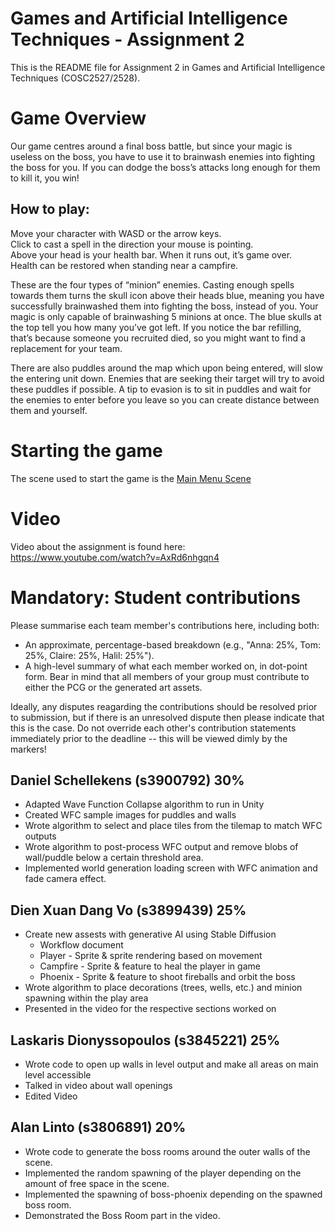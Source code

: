 # Games and Artificial Intelligence Techniques - Assignment 2
This is the README file for Assignment 2 in Games and Artificial Intelligence Techniques (COSC2527/2528).

# Game Overview

Our game centres around a final boss battle, but since your magic is useless on the boss, you have to use it to brainwash enemies into fighting the boss for you. If you can dodge the boss’s attacks long enough for them to kill it, you win!

## How to play:
Move your character with WASD or the arrow keys. <br>
Click to cast a spell in the direction your mouse is pointing. <br>
Above your head is your health bar. When it runs out, it’s game over. <br>
Health can be restored when standing near a campfire.

These are the four types of “minion” enemies. Casting enough spells towards them turns the skull icon above their heads blue, meaning you have successfully brainwashed them into fighting the boss, instead of you. Your magic is only capable of brainwashing 5 minions at once. The blue skulls at the top tell you how many you’ve got left. If you notice the bar refilling, that’s because someone you recruited died, so you might want to find a replacement for your team.

There are also puddles around the map which upon being entered, will slow the entering unit down. Enemies that are seeking their target will try to avoid these puddles if possible. A tip to evasion is to sit in puddles and wait for the enemies to enter before you leave so you can create distance between them and yourself.

# Starting the game 
The scene used to start the game is the [Main Menu Scene](https://github.com/rmit-computing-technologies/cosc2527-2528-2023-assignment-2-team-01-cosc2527-23/blob/main/Assets/Scenes/MainMenu.unity)

# Video
Video about the assignment is found here: https://www.youtube.com/watch?v=AxRd6nhgqn4

# Mandatory: Student contributions
Please summarise each team member's contributions here, including both:
* An approximate, percentage-based breakdown (e.g., "Anna: 25%, Tom: 25%, Claire: 25%, Halil: 25%").
* A high-level summary of what each member worked on, in dot-point form.
Bear in mind that all members of your group must contribute to either the PCG or the generated art assets.

Ideally, any disputes reagarding the contributions should be resolved prior to submission, but if there is an unresolved dispute then please indicate that this is the case. Do not override each other's contribution statements immediately prior to the deadline -- this will be viewed dimly by the markers!

## Daniel Schellekens (s3900792) 30%
- Adapted Wave Function Collapse algorithm to run in Unity
- Created WFC sample images for puddles and walls
- Wrote algorithm to select and place tiles from the tilemap to match WFC outputs
- Wrote algorithm to post-process WFC output and remove blobs of wall/puddle below a certain threshold area.
- Implemented world generation loading screen with WFC animation and fade camera effect.

## Dien Xuan Dang Vo (s3899439) 25%
- Create new assests with generative AI using Stable Diffusion
   - Workflow document
   - Player - Sprite & sprite rendering based on movement
   - Campfire - Sprite & feature to heal the player in game
   - Phoenix - Sprite & feature to shoot fireballs and orbit the boss
- Wrote algorithm to place decorations (trees, wells, etc.) and minion spawning within the play area 
- Presented in the video for the respective sections worked on

## Laskaris Dionyssopoulos (s3845221) 25%
- Wrote code to open up walls in level output and make all areas on main level accessible
- Talked in video about wall openings
- Edited Video

## Alan Linto (s3806891) 20%
- Wrote code to generate the boss rooms around the outer walls of the scene.
- Implemented the random spawning of the player depending on the amount of free space in the scene.
- Implemented the spawning of boss-phoenix depending on the spawned boss room.
- Demonstrated the Boss Room part in the video.
